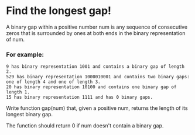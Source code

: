 # Find the longest gap!

A binary gap within a positive number num is any sequence of consecutive zeros that is surrounded by ones at both ends in the binary representation of num.

### For example:
```
9 has binary representation 1001 and contains a binary gap of length 2.
529 has binary representation 1000010001 and contains two binary gaps: one of length 4 and one of length 3.
20 has binary representation 10100 and contains one binary gap of length 1.
15 has binary representation 1111 and has 0 binary gaps.
```
Write function gap(num) that, given a positive num, returns the length of its longest binary gap.

The function should return 0 if num doesn't contain a binary gap.